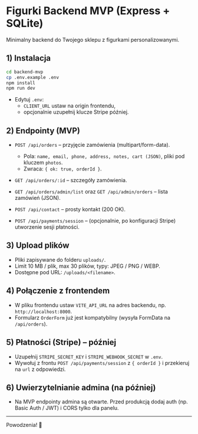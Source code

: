 # Figurki Backend MVP (Express + SQLite)

Minimalny backend do Twojego sklepu z figurkami personalizowanymi.

## 1) Instalacja

```bash
cd backend-mvp
cp .env.example .env
npm install
npm run dev
```

- Edytuj `.env`:
  - `CLIENT_URL` ustaw na origin frontendu,
  - opcjonalnie uzupełnij klucze Stripe później.

## 2) Endpointy (MVP)

- `POST /api/orders` – przyjęcie zamówienia (multipart/form-data).
  - Pola: `name, email, phone, address, notes, cart (JSON)`, pliki pod kluczem `photos`.
  - Zwraca: `{ ok: true, orderId }`.

- `GET /api/orders/:id` – szczegóły zamówienia.

- `GET /api/orders/admin/list` oraz `GET /api/admin/orders` – lista zamówień (JSON).

- `POST /api/contact` – prosty kontakt (200 OK).

- `POST /api/payments/session` – (opcjonalnie, po konfiguracji Stripe) utworzenie sesji płatności.

## 3) Upload plików

- Pliki zapisywane do folderu `uploads/`.
- Limit 10 MB / plik, max 30 plików, typy: JPEG / PNG / WEBP.
- Dostępne pod URL: `/uploads/<filename>`.

## 4) Połączenie z frontendem

- W pliku frontendu ustaw `VITE_API_URL` na adres backendu, np. `http://localhost:8000`.
- Formularz `OrderForm` już jest kompatybilny (wysyła FormData na `/api/orders`).

## 5) Płatności (Stripe) – później

- Uzupełnij `STRIPE_SECRET_KEY` i `STRIPE_WEBHOOK_SECRET` w `.env`.
- Wywołuj z frontu `POST /api/payments/session` z `{ orderId }` i przekieruj na `url` z odpowiedzi.

## 6) Uwierzytelnianie admina (na później)

- Na MVP endpointy admina są otwarte. Przed produkcją dodaj auth (np. Basic Auth / JWT) i CORS tylko dla panelu.

---

Powodzenia! 🚀
